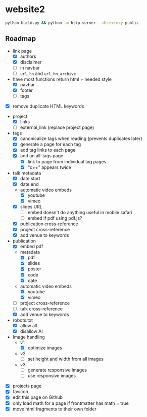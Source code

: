 # website2

```bash
python build.py && python -m http.server --directory public
```

## Roadmap

- link page
  - [x] authors
  - [x] disclaimer
  - [ ] in navbar
  - [ ] `url_hn` and `url_hn_archive`
- have most functions return html + needed style
  - [x] navbar
  - [x] footer
  - [ ] tags
- [x] remove duplicate HTML keywords
- project
  - [x] links
  - [ ] external_link (replace project page)
- tags
  - [x] canonicalize tags when reading (prevents duplicates later)
  - [x] generate a page for each tag
  - [x] add tag links to each page
  - [x] add an all-tags page
    - [x] link to page from individual tag pages
    - [x] "c++" appears twice
- talk metadata
  - [x] date start
  - [x] date end
  - automatic video embeds
    - [x] youtube
    - [x] vimeo
  - [x] slides URL
    - [ ] embed doesn't do anything useful in mobile safari
    - [ ] embed if pdf using pdf.js?
  - [x] publication cross-reference
  - [x] project cross-reference
  - [x] add venue to keywords
- publication
  - [x] embed pdf
  - metadata
    - [x] pdf
    - [x] slides
    - [x] poster
    - [x] code
    - [x] date
  - automatic video embeds
    - [x] youtube
    - [x] vimeo
  - [ ] project cross-reference
  - [ ] talk cross-reference
  - [x] add venue to keywords
- robots.txt
  - [x] allow all
  - [x] disallow AI
- Image handling
  - v1
    - [x] optimize images
  - v2
    - [ ] set height and width from all images
  - v3
    - [ ] generate responsive images
    - [ ] use responsive images
- [x] projects page
- [x] favicon
- [x] edit this page on Github
- [x] only load math for a page if frontmatter has math = true
- [x] move html fragments to their own folder
